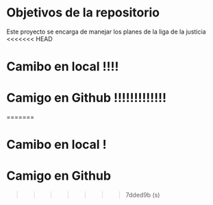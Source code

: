 # Objetivos de la repositorio

Este proyecto se encarga de manejar los planes de la liga de la justicia
<<<<<<< HEAD
# Camibo en local !!!!
# Camigo en Github !!!!!!!!!!!!!
=======
# Camibo en local !
# Camigo en Github
>>>>>>> 7dded9b (s)


